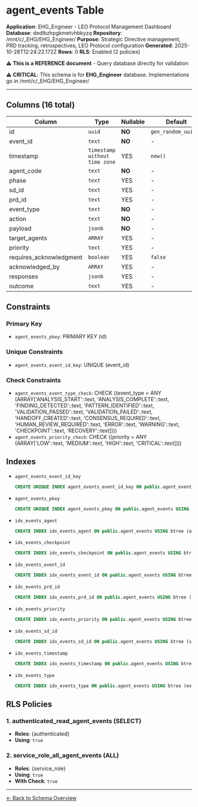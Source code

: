 # agent_events Table

**Application**: EHG_Engineer - LEO Protocol Management Dashboard
**Database**: dedlbzhpgkmetvhbkyzq
**Repository**: /mnt/c/_EHG/EHG_Engineer/
**Purpose**: Strategic Directive management, PRD tracking, retrospectives, LEO Protocol configuration
**Generated**: 2025-10-28T12:24:22.172Z
**Rows**: 0
**RLS**: Enabled (2 policies)

⚠️ **This is a REFERENCE document** - Query database directly for validation

⚠️ **CRITICAL**: This schema is for **EHG_Engineer** database. Implementations go in /mnt/c/_EHG/EHG_Engineer/

---

## Columns (16 total)

| Column | Type | Nullable | Default | Description |
|--------|------|----------|---------|-------------|
| id | `uuid` | **NO** | `gen_random_uuid()` | - |
| event_id | `text` | **NO** | - | - |
| timestamp | `timestamp without time zone` | YES | `now()` | - |
| agent_code | `text` | **NO** | - | - |
| phase | `text` | YES | - | - |
| sd_id | `text` | YES | - | - |
| prd_id | `text` | YES | - | - |
| event_type | `text` | **NO** | - | - |
| action | `text` | **NO** | - | - |
| payload | `jsonb` | **NO** | - | - |
| target_agents | `ARRAY` | YES | - | - |
| priority | `text` | YES | - | - |
| requires_acknowledgment | `boolean` | YES | `false` | - |
| acknowledged_by | `ARRAY` | YES | - | - |
| responses | `jsonb` | YES | - | - |
| outcome | `text` | YES | - | - |

## Constraints

### Primary Key
- `agent_events_pkey`: PRIMARY KEY (id)

### Unique Constraints
- `agent_events_event_id_key`: UNIQUE (event_id)

### Check Constraints
- `agent_events_event_type_check`: CHECK ((event_type = ANY (ARRAY['ANALYSIS_START'::text, 'ANALYSIS_COMPLETE'::text, 'FINDING_DETECTED'::text, 'PATTERN_IDENTIFIED'::text, 'VALIDATION_PASSED'::text, 'VALIDATION_FAILED'::text, 'HANDOFF_CREATED'::text, 'CONSENSUS_REQUIRED'::text, 'HUMAN_REVIEW_REQUIRED'::text, 'ERROR'::text, 'WARNING'::text, 'CHECKPOINT'::text, 'RECOVERY'::text])))
- `agent_events_priority_check`: CHECK ((priority = ANY (ARRAY['LOW'::text, 'MEDIUM'::text, 'HIGH'::text, 'CRITICAL'::text])))

## Indexes

- `agent_events_event_id_key`
  ```sql
  CREATE UNIQUE INDEX agent_events_event_id_key ON public.agent_events USING btree (event_id)
  ```
- `agent_events_pkey`
  ```sql
  CREATE UNIQUE INDEX agent_events_pkey ON public.agent_events USING btree (id)
  ```
- `idx_events_agent`
  ```sql
  CREATE INDEX idx_events_agent ON public.agent_events USING btree (agent_code)
  ```
- `idx_events_checkpoint`
  ```sql
  CREATE INDEX idx_events_checkpoint ON public.agent_events USING btree (event_type, ((payload ->> 'checkpointId'::text))) WHERE (event_type = 'CHECKPOINT'::text)
  ```
- `idx_events_event_id`
  ```sql
  CREATE INDEX idx_events_event_id ON public.agent_events USING btree (event_id)
  ```
- `idx_events_prd_id`
  ```sql
  CREATE INDEX idx_events_prd_id ON public.agent_events USING btree (prd_id)
  ```
- `idx_events_priority`
  ```sql
  CREATE INDEX idx_events_priority ON public.agent_events USING btree (priority)
  ```
- `idx_events_sd_id`
  ```sql
  CREATE INDEX idx_events_sd_id ON public.agent_events USING btree (sd_id)
  ```
- `idx_events_timestamp`
  ```sql
  CREATE INDEX idx_events_timestamp ON public.agent_events USING btree ("timestamp" DESC)
  ```
- `idx_events_type`
  ```sql
  CREATE INDEX idx_events_type ON public.agent_events USING btree (event_type)
  ```

## RLS Policies

### 1. authenticated_read_agent_events (SELECT)

- **Roles**: {authenticated}
- **Using**: `true`

### 2. service_role_all_agent_events (ALL)

- **Roles**: {service_role}
- **Using**: `true`
- **With Check**: `true`

---

[← Back to Schema Overview](../database-schema-overview.md)
